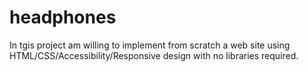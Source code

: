 # headphones
In tgis project am willing to implement from scratch a web site using  HTML/CSS/Accessibility/Responsive design with no libraries required.
